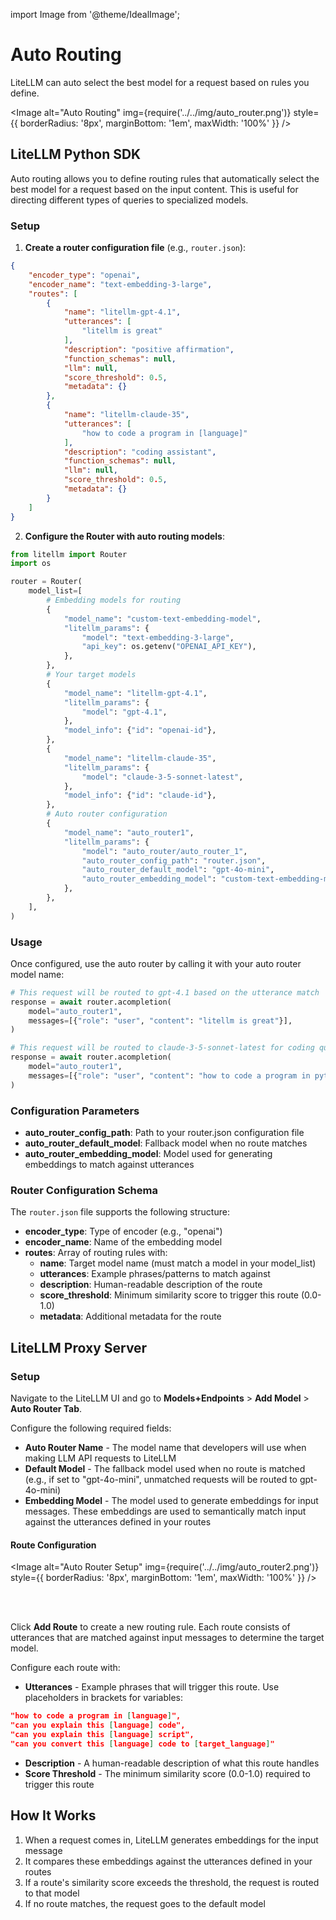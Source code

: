 import Image from '@theme/IdealImage';

# Auto Routing

LiteLLM can auto select the best model for a request based on rules you define.

<Image alt="Auto Routing" img={require('../../img/auto_router.png')} style={{ borderRadius: '8px', marginBottom: '1em', maxWidth: '100%' }} />

## LiteLLM Python SDK

Auto routing allows you to define routing rules that automatically select the best model for a request based on the input content. This is useful for directing different types of queries to specialized models.

### Setup

1. **Create a router configuration file** (e.g., `router.json`):

```json
{
    "encoder_type": "openai",
    "encoder_name": "text-embedding-3-large",
    "routes": [
        {
            "name": "litellm-gpt-4.1",
            "utterances": [
                "litellm is great"
            ],
            "description": "positive affirmation",
            "function_schemas": null,
            "llm": null,
            "score_threshold": 0.5,
            "metadata": {}
        },
        {
            "name": "litellm-claude-35",
            "utterances": [
                "how to code a program in [language]"
            ],
            "description": "coding assistant",
            "function_schemas": null,
            "llm": null,
            "score_threshold": 0.5,
            "metadata": {}
        }
    ]
}
```

2. **Configure the Router with auto routing models**:

```python
from litellm import Router
import os

router = Router(
    model_list=[
        # Embedding models for routing
        {
            "model_name": "custom-text-embedding-model",
            "litellm_params": {
                "model": "text-embedding-3-large",
                "api_key": os.getenv("OPENAI_API_KEY"),
            },
        },
        # Your target models
        {
            "model_name": "litellm-gpt-4.1",
            "litellm_params": {
                "model": "gpt-4.1",
            },
            "model_info": {"id": "openai-id"},
        },
        {
            "model_name": "litellm-claude-35",
            "litellm_params": {
                "model": "claude-3-5-sonnet-latest",
            },
            "model_info": {"id": "claude-id"},
        },
        # Auto router configuration
        {
            "model_name": "auto_router1",
            "litellm_params": {
                "model": "auto_router/auto_router_1",
                "auto_router_config_path": "router.json",
                "auto_router_default_model": "gpt-4o-mini",
                "auto_router_embedding_model": "custom-text-embedding-model",
            },
        },
    ],
)
```

### Usage

Once configured, use the auto router by calling it with your auto router model name:

```python
# This request will be routed to gpt-4.1 based on the utterance match
response = await router.acompletion(
    model="auto_router1",
    messages=[{"role": "user", "content": "litellm is great"}],
)

# This request will be routed to claude-3-5-sonnet-latest for coding queries
response = await router.acompletion(
    model="auto_router1",
    messages=[{"role": "user", "content": "how to code a program in python"}],
)
```

### Configuration Parameters

- **auto_router_config_path**: Path to your router.json configuration file
- **auto_router_default_model**: Fallback model when no route matches
- **auto_router_embedding_model**: Model used for generating embeddings to match against utterances

### Router Configuration Schema

The `router.json` file supports the following structure:

- **encoder_type**: Type of encoder (e.g., "openai")
- **encoder_name**: Name of the embedding model
- **routes**: Array of routing rules with:
  - **name**: Target model name (must match a model in your model_list)
  - **utterances**: Example phrases/patterns to match against
  - **description**: Human-readable description of the route
  - **score_threshold**: Minimum similarity score to trigger this route (0.0-1.0)
  - **metadata**: Additional metadata for the route


## LiteLLM Proxy Server

### Setup

Navigate to the LiteLLM UI and go to **Models+Endpoints** > **Add Model** > **Auto Router Tab**.

Configure the following required fields:

- **Auto Router Name** - The model name that developers will use when making LLM API requests to LiteLLM
- **Default Model** - The fallback model used when no route is matched (e.g., if set to "gpt-4o-mini", unmatched requests will be routed to gpt-4o-mini)
- **Embedding Model** - The model used to generate embeddings for input messages. These embeddings are used to semantically match input against the utterances defined in your routes

#### Route Configuration

<Image alt="Auto Router Setup" img={require('../../img/auto_router2.png')} style={{ borderRadius: '8px', marginBottom: '1em', maxWidth: '100%' }} />

<br />

<br />

Click **Add Route** to create a new routing rule. Each route consists of utterances that are matched against input messages to determine the target model.

Configure each route with:

- **Utterances** - Example phrases that will trigger this route. Use placeholders in brackets for variables:

```json
"how to code a program in [language]",
"can you explain this [language] code",
"can you explain this [language] script",
"can you convert this [language] code to [target_language]"
```

- **Description** - A human-readable description of what this route handles
- **Score Threshold** - The minimum similarity score (0.0-1.0) required to trigger this route


## How It Works

1. When a request comes in, LiteLLM generates embeddings for the input message
2. It compares these embeddings against the utterances defined in your routes
3. If a route's similarity score exceeds the threshold, the request is routed to that model
4. If no route matches, the request goes to the default model

